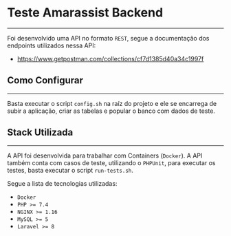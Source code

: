 # Teste Amarassist Backend
---

Foi desenvolvido uma API no formato `REST`, segue a documentação dos endpoints utilizados nessa API:
- https://www.getpostman.com/collections/cf7d1385d40a34c1997f

## Como Configurar
---

Basta executar o script `config.sh` na raíz do projeto e ele se encarrega de subir a aplicação, criar as tabelas e popular o banco com dados de teste.

## Stack Utilizada
---

A API foi desenvolvida para trabalhar com Containers (`Docker`).
A API também conta com casos de teste, utilizando o `PHPUnit`, para executar os testes, basta executar o script `run-tests.sh`.

Segue a lista de tecnologias utilizadas:

- `Docker`
- `PHP >= 7.4`
- `NGINX >= 1.16`
- `MySQL >= 5`
- `Laravel >= 8`
